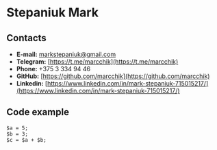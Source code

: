 # Stepaniuk Mark
## Contacts
- **E-mail:** markstepaniuk@gmail.com
- **Telegram:** [https://t.me/marcchik](https://t.me/marcchik)
- **Phone:** +375 3 334 94 46
- **GitHub:** [https://github.com/marcchik](https://github.com/marcchik)
- **Linkedin:** [https://www.linkedin.com/in/mark-stepaniuk-715015217/](https://www.linkedin.com/in/mark-stepaniuk-715015217/)


## Code example
```
$a = 5; 
$b = 3; 
$c = $a + $b; 
``` 
